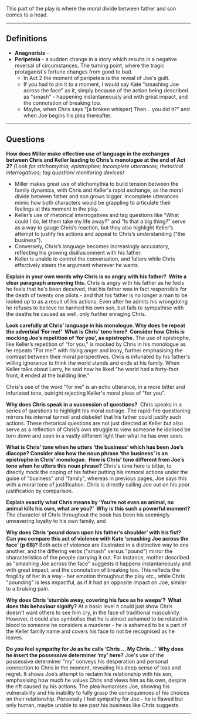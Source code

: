 This part of the play is where the moral divide between father and son comes to a head.


-----
## Definitions
- **Anagnorisis** -
- **Peripeteia** - a sudden change in a story which results in a negative reversal of circumstances. The turning point, where the tragic protaganist's fortune changes from good to bad.
	- In Act 2 the moment of peripeteia is the reveal of Joe's guilt.
	- If you had to pin it to a moment, I would say Kate "smashing Joe across the face" as it, simply because of the action being described as "smash" - happening instantaneously and with great impact, and the connotation of breaking too.
	- Maybe, when Chris says "\[a broken whisper] Then... you did it?" and when Joe begins his plea thereafter.

-----
## Questions

**How does Miller make effective use of language in the exchanges between Chris and Keller leading to Chris’s monologue at the end of Act 2?** *(Look for stichomythia, epistrophes; incomplete utterances; rhetorical interrogatives; tag question/ monitoring devices)*
- Miller makes great use of stichomythia to build tension between the family dynamics, with Chris and Keller's rapid exchange, as the moral divide between father and son grows bigger. Incomplete utterances mimic how both characters would be grappling to articulate their feelings at this moment in the play. 
- Keller’s use of rhetorical interrogatives and tag questions like "What could I do, let them take my life away?" and "Is that a big thing?" serve as a way to gauge Chris’s reaction, but they also highlight Keller’s attempt to justify his actions and appeal to Chris’s understanding ("the business").
- Conversely, Chris’s language becomes increasingly accusatory, reflecting his growing disillusionment with his father. 
- Keller is unable to control the conversation, and falters while Chris effectively steers the argument wherever he wants.


**Explain in your own words why Chris is so angry with his father?  Write a clear paragraph answering this.**
Chris is angry with his father as he feels he feels that he's been deceived, that his father was in fact responsible for the death of twenty one pilots - and that his father is no longer a man to be looked up to as a result of his actions. Even after he admits his wrongdoing he refuses to believe he harmed his own son, but fails to sympathise with the deaths he caused as well, only further enraging Chris.

**Look carefully at Chris’ language in his monologue. Why does he repeat the adverbial ‘For me!’  What is Chris’ tone here?  Consider how Chris is mocking Joe’s repetition of ‘for you’, as epistrophe.**
The use of epistrophe, like Keller’s repetition of "for you," is mocked by Chris in his monologue as he repeats "For me!" with rising anger and irony, further emphasising the contrast between their moral perspectives.
Chris is infuriated by his father's willing ignorance to think the world stands and ends at his family. When Keller talks about Larry, he said how he liked "he world had a forty-foot front, it ended at the building line."

Chris's use of the word "for me" is an echo utterance, in a more bitter and infuriated tone, outright rejecting Keller's moral pleas of "for you".


**Why does Chris speak in a succession of questions?** 
Chris speaks in a series of questions to highlight his moral outrage. The rapid-fire questioning mirrors his internal turmoil and disbelief that his father could justify such actions. These rhetorical questions are not just directed at Keller but also serve as a reflection of Chris’s own struggle to view someone he idolised be torn down and seen in a vastly different light than what he has ever seen.


**What is Chris’ tone when he utters ‘the business’ which has been Joe’s diacope? Consider also how the noun phrase ‘the business’ is an epistrophe in Chris’ monologue.  How is Chris’ tone different from Joe’s tone when he utters this noun phrase?**
Chris's tone here is bitter, to directly mock the coping of his father putting his immoral actions under the guise of "business" and "family", whereas in previous pages, Joe says this with a moral tone of justification. Chris is directly calling Joe out on his poor justification by comparison. 

**Explain exactly what Chris means by ‘You’re not even an animal, no animal kills his own, what are you?’  Why is this such a powerful moment?**
The character of Chris throughout the book has been his seemingly unwavering loyalty to his own family, and

**Why does Chris ‘pound down upon his father’s shoulder’ with his fist?  Can you compare this act of violence with Kate ‘smashing Joe across the face’ (p 68)?**
Both acts of violence are illustrated in a distinctive way to one another, and the differing verbs ("smash" versus "pound") mirror the characteristics of the people carrying it out. For instance, mother described as "smashing Joe across the face" suggests it happens instantaneously and with great impact, and the connotation of breaking too. This reflects the fragility of her in a way - her emotion throughout the play etc., while Chris "pounding" is less impactful, as if it had an opposite impact on Joe, similar to a bruising pain.

**Why does Chris ‘stumble away, covering his face as he weeps’?  What does this behaviour signify?**
At a basic level it could just show Chris doesn't want others to see him cry, in the face of traditional masculinity. However, it could also symbolise that he is almost ashamed to be related in blood to someone he considers a murderer - he is ashamed to be a part of the Keller family name and covers his face to not be recognised as he leaves.

   
**Do you feel sympathy for Jo as he calls ‘Chris … My Chris…’  Why does he insert the possessive determiner ‘my’ here?**
Joe's use of the possessive determiner "my" conveys his desperation and personal connection to Chris in the moment, revealing his deep sense of loss and regret. It shows Joe’s attempt to reclaim his relationship with his son, emphasising how much he values Chris and views him as his own, despite the rift caused by his actions. The plea humanises Joe, showing his vulnerability and his inability to fully grasp the consequences of his choices on their relationship. 
Personally I feel sympathy for Joe - he is flawed but only human, maybe unable to see past his business like Chris suggests.

-----

## 
